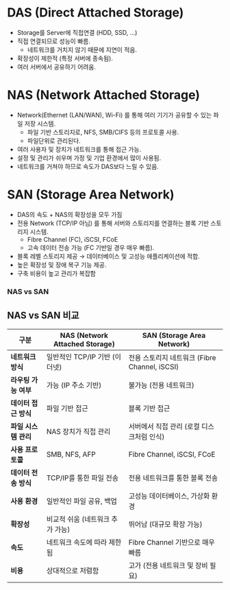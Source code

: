 # DAS (Direct Attached Storage)
- Storage를 Server에 직접연결 (HDD, SSD, ...)
- 직접 연결되므로 성능이 빠름.
  - 네트워크를 거치지 않기 때문에 지연이 적음.
- 확장성이 제한적 (특정 서버에 종속됨).
- 여러 서버에서 공유하기 어려움.

# NAS (Network Attached Storage)
- Network(Ethernet (LAN/WAN), Wi-Fi) 를 통해 여러 기기가 공유할 수 있는 파일 저장 시스템.
  - 파일 기반 스토리지로, NFS, SMB/CIFS 등의 프로토콜 사용.
  - 파일단위로 관리된다.
- 여러 사용자 및 장치가 네트워크를 통해 접근 가능.
- 설정 및 관리가 쉬우며 가정 및 기업 환경에서 많이 사용됨.
- 네트워크를 거쳐야 하므로 속도가 DAS보다 느릴 수 있음.

# SAN (Storage Area Network)
- DAS의 속도 + NAS의 확장성을 모두 가짐
- 전용 Network (TCP/IP 아님) 를 통해 서버와 스토리지를 연결하는 블록 기반 스토리지 시스템.
  - Fibre Channel (FC), iSCSI, FCoE
  - 고속 데이터 전송 가능 (FC 기반일 경우 매우 빠름).
- 블록 레벨 스토리지 제공 → 데이터베이스 및 고성능 애플리케이션에 적합.
- 높은 확장성 및 장애 복구 기능 제공.
- 구축 비용이 높고 관리가 복잡함

### NAS vs SAN
## NAS vs SAN 비교
| 구분              | NAS (Network Attached Storage) | SAN (Storage Area Network) |
|------------------|-----------------------------|---------------------------|
| **네트워크 방식** | 일반적인 TCP/IP 기반 (이더넷) | 전용 스토리지 네트워크 (Fibre Channel, iSCSI) |
| **라우팅 가능 여부** | 가능 (IP 주소 기반) | 불가능 (전용 네트워크) |
| **데이터 접근 방식** | 파일 기반 접근 | 블록 기반 접근 |
| **파일 시스템 관리** | NAS 장치가 직접 관리 | 서버에서 직접 관리 (로컬 디스크처럼 인식) |
| **사용 프로토콜** | SMB, NFS, AFP | Fibre Channel, iSCSI, FCoE |
| **데이터 전송 방식** | TCP/IP를 통한 파일 전송 | 전용 네트워크를 통한 블록 전송 |
| **사용 환경** | 일반적인 파일 공유, 백업 | 고성능 데이터베이스, 가상화 환경 |
| **확장성** | 비교적 쉬움 (네트워크 추가 가능) | 뛰어남 (대규모 확장 가능) |
| **속도** | 네트워크 속도에 따라 제한됨 | Fibre Channel 기반으로 매우 빠름 |
| **비용** | 상대적으로 저렴함 | 고가 (전용 네트워크 및 장비 필요) |